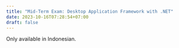 ```yaml
---
title: "Mid-Term Exam: Desktop Application Framework with .NET"
date: 2023-10-16T07:28:54+07:00
draft: false
---
```


Only available in Indonesian.

